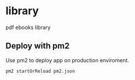 # library
pdf ebooks library

## Deploy with pm2

Use pm2 to deploy app on production enviroment.

```
pm2 startOrReload pm2.json
```
